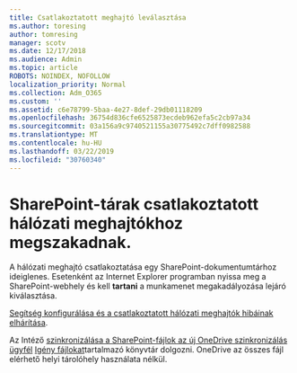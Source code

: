 ```yaml
---
title: Csatlakoztatott meghajtó leválasztása
ms.author: toresing
author: tomresing
manager: scotv
ms.date: 12/17/2018
ms.audience: Admin
ms.topic: article
ROBOTS: NOINDEX, NOFOLLOW
localization_priority: Normal
ms.collection: Adm_O365
ms.custom: ''
ms.assetid: c6e78799-5baa-4e27-8def-29db01118209
ms.openlocfilehash: 36754d836cfe6525873ecdeb962efa5c2cb97a34
ms.sourcegitcommit: 03a156a9c9740521155a30775492c7dff0982588
ms.translationtype: MT
ms.contentlocale: hu-HU
ms.lasthandoff: 03/22/2019
ms.locfileid: "30760340"
---
```

# <a name="sharepoint-libraries-mapped-to-network-drives-become-disconnected"></a>SharePoint-tárak csatlakoztatott hálózati meghajtókhoz megszakadnak.

A hálózati meghajtó csatlakoztatása egy SharePoint-dokumentumtárhoz ideiglenes. Esetenként az Internet Explorer programban nyissa meg a SharePoint-webhely és kell **tartani** a munkamenet megakadályozása lejáró kiválasztása. 
  
[Segítség konfigurálása és a csatlakoztatott hálózati meghajtók hibáinak elhárítása](https://support.office.com/article/ef399c67-4578-4c3a-adbe-0b489084eabe.aspx).
  
Az Intéző [szinkronizálása a SharePoint-fájlok az új OneDrive szinkronizálás ügyfél](https://support.office.com/article/6de9ede8-5b6e-4503-80b2-6190f3354a88.aspx) [Igény fájlokat](https://support.office.com/article/0e6860d3-d9f3-4971-b321-7092438fb38e.aspx)tartalmazó könyvtár dolgozni. OneDrive az összes fájl elérhető helyi tárolóhely használata nélkül.
  

